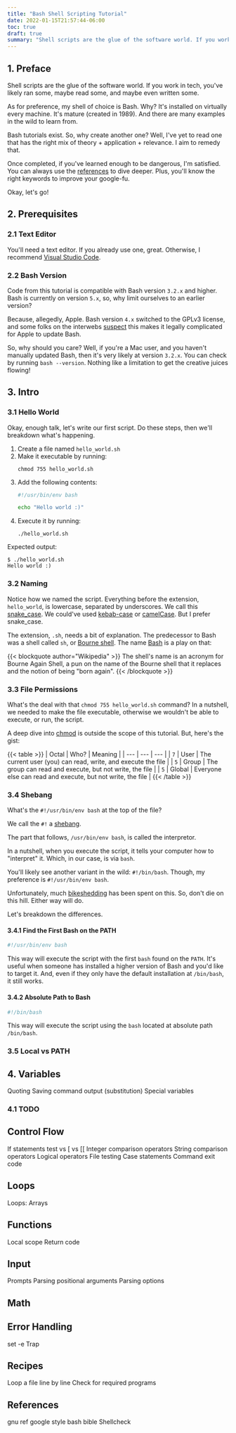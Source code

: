 ```yaml
---
title: "Bash Shell Scripting Tutorial"
date: 2022-01-15T21:57:44-06:00
toc: true
draft: true
summary: "Shell scripts are the glue of the software world. If you work in tech, you've likely ran some, maybe read some, and maybe even written some."
---
```


## 1. Preface

Shell scripts are the glue of the software world. If you work in tech, you've likely ran some, maybe read some, and maybe even written some.

As for preference, my shell of choice is Bash. Why? It's installed on virtually every machine. It's mature (created in 1989). And there are many examples in the wild to learn from.

Bash tutorials exist. So, why create another one? Well, I've yet to read one that has the right mix of theory + application + relevance. I aim to remedy that.

Once completed, if you've learned enough to be dangerous, I'm satisfied. You can always use the [references](#references) to dive deeper. Plus, you'll know the right keywords to improve your google-fu.

Okay, let's go!

## 2. Prerequisites

### 2.1 Text Editor

You'll need a text editor. If you already use one, great. Otherwise, I recommend [Visual Studio Code](https://code.visualstudio.com/).

### 2.2 Bash Version

Code from this tutorial is compatible with Bash version `3.2.x` and higher. Bash is currently on version `5.x`, so, why limit ourselves to an earlier version?

Because, allegedly, Apple. Bash version `4.x` switched to the GPLv3 license, and some folks on the interwebs [suspect](https://apple.stackexchange.com/a/197172) this makes it legally complicated for Apple to update Bash.

So, why should you care? Well, if you're a Mac user, and you haven't manually updated Bash, then it's very likely at version `3.2.x`. You can check by running `bash --version`. Nothing like a limitation to get the creative juices flowing!

## 3. Intro

### 3.1 Hello World

Okay, enough talk, let's write our first script. Do these steps, then we'll breakdown what's happening.

1. Create a file named `hello_world.sh`
1. Make it executable by running:
    ```
    chmod 755 hello_world.sh
    ```
1. Add the following contents:
    ```bash
    #!/usr/bin/env bash

    echo "Hello world :)"
    ```
1. Execute it by running:
    ```
    ./hello_world.sh
    ```

Expected output:

```
$ ./hello_world.sh
Hello world :)
```

### 3.2 Naming

Notice how we named the script. Everything before the extension, `hello_world`, is lowercase, separated by underscores. We call this [snake_case](https://en.wikipedia.org/wiki/Snake_case). We could've used [kebab-case](https://en.wikipedia.org/wiki/Letter_case#Kebab_case) or [camelCase](https://en.wikipedia.org/wiki/Camel_case). But I prefer snake_case.

The extension, `.sh`, needs a bit of explanation. The predecessor to Bash was a shell called `sh`, or [Bourne shell](https://en.wikipedia.org/wiki/Bourne_shell). The name [Bash](https://en.wikipedia.org/wiki/Bash_(Unix_shell)) is a play on that:

{{< blockquote author="Wikipedia" >}}
The shell's name is an acronym for Bourne Again Shell, a pun on the name of the Bourne shell that it replaces and the notion of being "born again".
{{< /blockquote >}}

### 3.3 File Permissions

What's the deal with that `chmod 755 hello_world.sh` command? In a nutshell, we needed to make the file executable, otherwise we wouldn't be able to execute, or run, the script.

A deep dive into [chmod](https://www.linode.com/docs/guides/modify-file-permissions-with-chmod/) is outside the scope of this tutorial. But, here's the gist:

{{< table >}}
| Octal | Who? | Meaning |
| --- | --- | --- |
| `7` | User | The current user (you) can read, write, and execute the file |
| `5` | Group | The group can read and execute, but not write, the file |
| `5` | Global | Everyone else can read and execute, but not write, the file |
{{< /table >}}

### 3.4 Shebang

What's the `#!/usr/bin/env bash` at the top of the file?

We call the `#!` a [shebang](https://en.wikipedia.org/wiki/Shebang_(Unix)).

The part that follows, `/usr/bin/env bash`, is called the interpretor.

In a nutshell, when you execute the script, it tells your computer how to "interpret" it. Which, in our case, is via `bash`.

You'll likely see another variant in the wild: `#!/bin/bash`. Though, my preference is `#!/usr/bin/env bash`.

Unfortunately, much [bikeshedding](https://en.wikipedia.org/wiki/Law_of_triviality) has been spent on this. So, don't die on this hill. Either way will do.

Let's breakdown the differences.

#### 3.4.1 Find the First Bash on the PATH

```bash
#!/usr/bin/env bash
```

This way will execute the script with the first `bash` found on the `PATH`. It's useful when someone has installed a higher version of Bash and you'd like to target it. And, even if they only have the default installation at `/bin/bash`, it still works.

#### 3.4.2 Absolute Path to Bash

```bash
#!/bin/bash
```

This way will execute the script using the `bash` located at absolute path `/bin/bash`.

### 3.5 Local vs PATH

## 4. Variables

Quoting
Saving command output (substitution)
Special variables

### 4.1 TODO



## Control Flow

If statements
test vs [ vs [[
Integer comparison operators
String comparison operators
Logical operators
File testing
Case statements
Command exit code

## Loops

Loops:
Arrays

## Functions

Local scope
Return code

## Input

Prompts
Parsing positional arguments
Parsing options

## Math

## Error Handling

set -e
Trap

## Recipes

Loop a file line by line
Check for required programs

## References

gnu ref
google style
bash bible
Shellcheck
